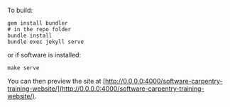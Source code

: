 To build:

```
gem install bundler
# in the repo folder
bundle install
bundle exec jekyll serve
```

or if software is installed:

```
make serve
```

You can then preview the site at
[http://0.0.0.0:4000/software-carpentry-training-website/](http://0.0.0.0:4000/software-carpentry-training-website/).
